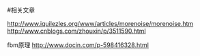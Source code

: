 #相关文章

http://www.iquilezles.org/www/articles/morenoise/morenoise.htm
http://www.cnblogs.com/zhouxin/p/3511590.html

fbm原理
http://www.docin.com/p-598416328.html
